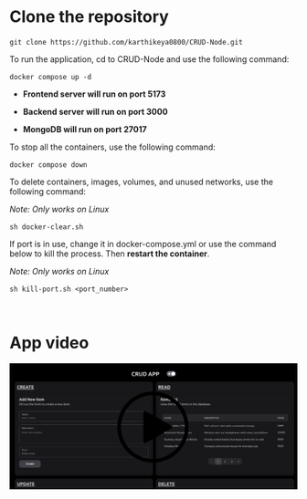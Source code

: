 # Clone the repository

```
git clone https://github.com/karthikeya0800/CRUD-Node.git
```

To run the application, cd to CRUD-Node and use the following command:

```
docker compose up -d
```

- **Frontend server will run on port 5173**

- **Backend server will run on port 3000**

- **MongoDB will run on port 27017**


To stop all the containers, use the following command:

```
docker compose down
```

To delete containers, images, volumes, and unused networks, use the following command:

_Note: Only works on Linux_

```
sh docker-clear.sh
```

If port is in use, change it in docker-compose.yml or use the command below to kill the process. Then **restart the container**.

_Note: Only works on Linux_

```
sh kill-port.sh <port_number>
```

<br>

# App video

[![Watch the video](crud-app.png)](https://youtu.be/v-hkX_6a-XE)
